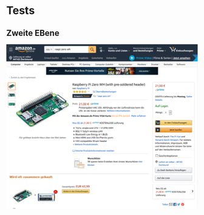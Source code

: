 # Tests

## Zweite EBene 

![Screenshot 2020 01 31 Rpi Zero W H Skizze](/pic/Screenshot_2020_01_31_Rpi_Zero_WH_Skizze.png)


